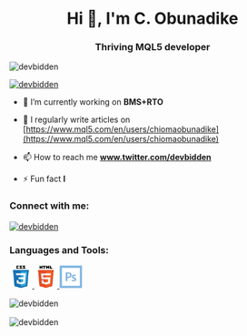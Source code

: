 <h1 align="center">Hi 👋, I'm C. Obunadike</h1>
<h3 align="center">Thriving MQL5 developer</h3>

<p align="left"> <img src="https://komarev.com/ghpvc/?username=devbidden&label=Profile%20views&color=0e75b6&style=flat" alt="devbidden" /> </p>

<p align="left"> <a href="https://twitter.com/devbidden" target="blank"><img src="https://img.shields.io/twitter/follow/devbidden?logo=twitter&style=for-the-badge" alt="devbidden" /></a> </p>

- 🔭 I’m currently working on **BMS+RTO**

- 📝 I regularly write articles on [https://www.mql5.com/en/users/chiomaobunadike](https://www.mql5.com/en/users/chiomaobunadike)

- 📫 How to reach me **www.twitter.com/devbidden**

- ⚡ Fun fact **I**

<h3 align="left">Connect with me:</h3>
<p align="left">
<a href="https://twitter.com/devbidden" target="blank"><img align="center" src="https://raw.githubusercontent.com/rahuldkjain/github-profile-readme-generator/master/src/images/icons/Social/twitter.svg" alt="devbidden" height="30" width="40" /></a>
</p>

<h3 align="left">Languages and Tools:</h3>
<p align="left"> <a href="https://www.w3schools.com/css/" target="_blank" rel="noreferrer"> <img src="https://raw.githubusercontent.com/devicons/devicon/master/icons/css3/css3-original-wordmark.svg" alt="css3" width="40" height="40"/> </a> <a href="https://www.w3.org/html/" target="_blank" rel="noreferrer"> <img src="https://raw.githubusercontent.com/devicons/devicon/master/icons/html5/html5-original-wordmark.svg" alt="html5" width="40" height="40"/> </a> <a href="https://www.photoshop.com/en" target="_blank" rel="noreferrer"> <img src="https://raw.githubusercontent.com/devicons/devicon/master/icons/photoshop/photoshop-line.svg" alt="photoshop" width="40" height="40"/> </a> </p>

<p><img align="center" src="https://github-readme-stats.vercel.app/api/top-langs?username=devbidden&show_icons=true&locale=en&layout=compact" alt="devbidden" /></p>

<p><img align="center" src="https://github-readme-streak-stats.herokuapp.com/?user=devbidden&" alt="devbidden" /></p>
